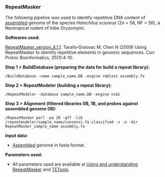 ### RepeatMasker

The following pipeline was used to identify repetitive DNA content of [assembled](https://github.com/MoreiraCN/Assembling_Illumina_sequences) genome of the species *Holochilus sciureus* (2n = 56, NF = 56), a Neotropical rodent of tribe Oryzomyini.

**Softwares used:**

[RepeatMasker_version_4.1.1](https://www.repeatmasker.org/). Tarailo‐Graovac M, Chen N (2009) Using RepeatMasker to identify repetitive elements in genomic sequences. Curr Protoc Bioinformatics, 25(1):4-10.

**Step 1 > BuildDatabase (preparing the data for build a repeat library):**

`/BuildDatabase -name sample_name.DB -engine rmblast assembly.fa`

**Step 2 > RepeatModeler (building a repeat library):**

`/RepeatModeler -database sample_name.DB -engine ncbi`

**Step 3 > Alignment (filtered libraries 0B, 1B, and probes against assembled genome 0B):**

`/RepeatMasker perl -pa 20 -gff -lib /repeatmodeler/sample_name/consensi.fa.classified -s -a -dir RepeatMasker_sample_name assembly.fa`

**Input data:**
 
- [Assembled](https://github.com/MoreiraCN/Assembling_Illumina_sequences) genome in fasta format.

**Parameters used:**
 
- All parameters used are available at [Using and understanding RepeatMasker](https://link.springer.com/protocol/10.1007/978-1-61779-603-6_2) and [TETools](https://github.com/Dfam-consortium/TETools).
